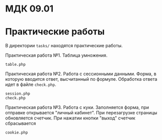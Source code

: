 # МДК 09.01

Практические работы
===
В директории ```tasks/``` находятся практические работы.

Практическая работа №1. Таблица умножения.
```
table.php 
```

Практическая работа №2. Работа с сессионными данными. 
Форма, в которую вводится ответ, высчитанный по формуле. Обработка ответа идет в файле ```check.php```.
```
session.php
check.php
```

Практическая работа №3. Работа с куки.
Заполняется форма, при отправке открывается "личный кабинет". При перезагрузке страницы обновляется счетчик. При нажатии кнопки "выход" счетчик сбрасывается
```
cookie.php
```
